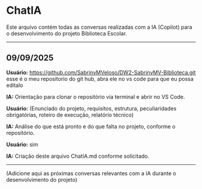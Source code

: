 # ChatIA

Este arquivo contém todas as conversas realizadas com a IA (Copilot) para o desenvolvimento do projeto Biblioteca Escolar.

---

## 09/09/2025

**Usuário:** https://github.com/SabrinyMVeloso/DW2-SabrinyMV-Biblioteca.git esse é o meu repositorio do git hub, abra ele no vs code para que eu possa editalo

**IA:** Orientação para clonar o repositório via terminal e abrir no VS Code.

**Usuário:** (Enunciado do projeto, requisitos, estrutura, peculiaridades obrigatórias, roteiro de execução, relatório técnico)

**IA:** Análise do que está pronto e do que falta no projeto, conforme o repositório.

**Usuário:** sim

**IA:** Criação deste arquivo ChatIA.md conforme solicitado.

---

(Adicione aqui as próximas conversas relevantes com a IA durante o desenvolvimento do projeto)
